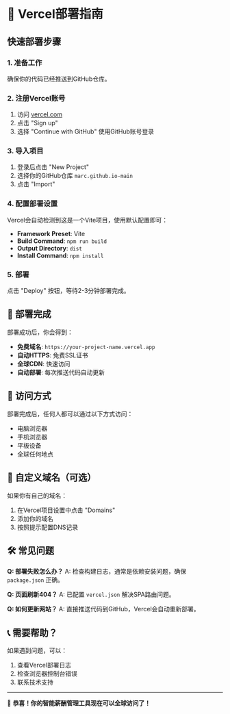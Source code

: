 # 🚀 Vercel部署指南

## 快速部署步骤

### 1. 准备工作
确保你的代码已经推送到GitHub仓库。

### 2. 注册Vercel账号
1. 访问 [vercel.com](https://vercel.com)
2. 点击 "Sign up" 
3. 选择 "Continue with GitHub" 使用GitHub账号登录

### 3. 导入项目
1. 登录后点击 "New Project"
2. 选择你的GitHub仓库 `marc.github.io-main`
3. 点击 "Import"

### 4. 配置部署设置
Vercel会自动检测到这是一个Vite项目，使用默认配置即可：
- **Framework Preset**: Vite
- **Build Command**: `npm run build`
- **Output Directory**: `dist`
- **Install Command**: `npm install`

### 5. 部署
点击 "Deploy" 按钮，等待2-3分钟部署完成。

## 🎉 部署完成

部署成功后，你会得到：
- **免费域名**: `https://your-project-name.vercel.app`
- **自动HTTPS**: 免费SSL证书
- **全球CDN**: 快速访问
- **自动部署**: 每次推送代码自动更新

## 📱 访问方式

部署完成后，任何人都可以通过以下方式访问：
- 电脑浏览器
- 手机浏览器  
- 平板设备
- 全球任何地点

## 🔧 自定义域名（可选）

如果你有自己的域名：
1. 在Vercel项目设置中点击 "Domains"
2. 添加你的域名
3. 按照提示配置DNS记录

## 🛠 常见问题

**Q: 部署失败怎么办？**
A: 检查构建日志，通常是依赖安装问题，确保 `package.json` 正确。

**Q: 页面刷新404？**
A: 已配置 `vercel.json` 解决SPA路由问题。

**Q: 如何更新网站？**
A: 直接推送代码到GitHub，Vercel会自动重新部署。

## 📞 需要帮助？

如果遇到问题，可以：
1. 查看Vercel部署日志
2. 检查浏览器控制台错误
3. 联系技术支持

---

🎊 **恭喜！你的智能薪酬管理工具现在可以全球访问了！**
